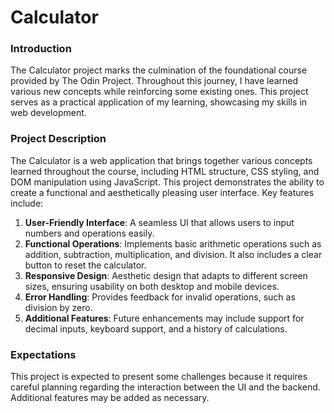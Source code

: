 # Calculator

### Introduction
The Calculator project marks the culmination of the foundational course provided by The Odin Project. Throughout this journey, I have learned various new concepts while reinforcing some existing ones. This project serves as a practical application of my learning, showcasing my skills in web development.

### Project Description
The Calculator is a web application that brings together various concepts learned throughout the course, including HTML structure, CSS styling, and DOM manipulation using JavaScript. This project demonstrates the ability to create a functional and aesthetically pleasing user interface. Key features include:

1. **User-Friendly Interface**: A seamless UI that allows users to input numbers and operations easily.
2. **Functional Operations**: Implements basic arithmetic operations such as addition, subtraction, multiplication, and division. It also includes a clear button to reset the calculator.
3. **Responsive Design**: Aesthetic design that adapts to different screen sizes, ensuring usability on both desktop and mobile devices.
4. **Error Handling**: Provides feedback for invalid operations, such as division by zero.
5. **Additional Features**: Future enhancements may include support for decimal inputs, keyboard support, and a history of calculations.

### Expectations
This project is expected to present some challenges because it requires careful planning regarding the interaction between the UI and the backend. Additional features may be added as necessary.